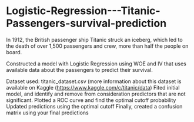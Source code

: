 # Logistic-Regression---Titanic-Passengers-survival-prediction
In 1912, the British passenger ship Titanic struck an iceberg, which led to the death of over 1,500 passengers and crew, more than half the people on board.

Constructed a model with Logistic Regression using WOE and IV that uses available data about the passengers to predict their survival.

Dataset used: titanic_dataset.csv (more information about this dataset is available on Kaggle (https://www.kaggle.com/c/titanic/data)
Fited  initial model, and identify and remove from consideration predictors that are not significant.
Plotted a ROC curve and find the optimal cutoff probability
Updated  predictions using the optimal cutoff
Finally, created a confusion matrix using your final predictions
